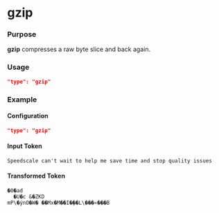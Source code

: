 # gzip

### Purpose

**gzip** compresses a raw byte slice and back again.

### Usage

```json
"type": "gzip"
```

### Example

#### Configuration

```json
"type": "gzip"
```

#### Input Token

```
Speedscale can't wait to help me save time and stop quality issues
```

#### Transformed Token

```
�0�ad
  �U�c &�ZKD
mP\�ýnO�W� ��Mx�M��I�݄��L\���«���B
```
